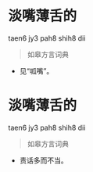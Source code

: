 # 淡嘴薄舌的
taen6 jy3 pah8 shih8 dii
> 如皋方言词典
- 见“呱嘴”。

# 淡嘴薄舌的
taen6 jy3 pah8 shih8 dii
> 如皋方言词典
- 责话多而不当。
